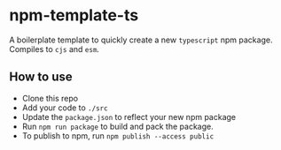 # npm-template-ts
A boilerplate template to quickly create a new `typescript` npm package. Compiles to `cjs` and `esm`.

## How to use
- Clone this repo
- Add your code to `./src`
- Update the `package.json` to reflect your new npm package
- Run `npm run package` to build and pack the package.
- To publish to npm, run `npm publish --access public`